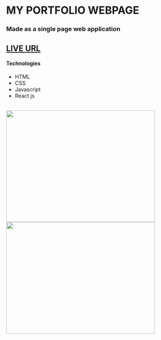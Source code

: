 # MY PORTFOLIO WEBPAGE 

### Made as a single page web application
## [LIVE URL](https://www.abelaj.com) 

#### Technologies 

- HTML
- CSS
- Javascript 
- React js


<br />
  <img src="../mywebsite/src/assets/images/websitepic1.png" height="300" width="400">
  <img src="../mywebsite/src/assets/images/websitepic2.png" height="300" width="400">
<br />

